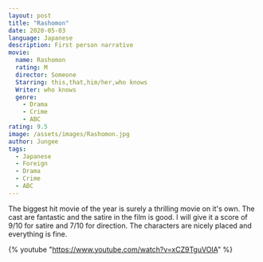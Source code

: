 ```yaml
---
layout: post
title: "Rashomon"
date: 2020-05-03
language: Japanese
description: First person narrative
movie:
  name: Rashomon
  rating: M
  director: Someone
  Starring: this,that,him/her,who knows
  Writer: who knows
  genre: 
    - Drama
    - Crime
    - ABC
rating: 9.5
image: /assets/images/Rashomon.jpg
author: Jungee
tags:
  - Japanese
  - Foreign
  - Drama
  - Crime
  - ABC
---
```


The biggest hit movie of the year is surely a thrilling movie on it's own. The cast are fantastic and the satire in the film is good. I will give it a score of 9/10 for satire and 7/10 for direction. The characters are nicely placed and everything is fine.

{% youtube "https://www.youtube.com/watch?v=xCZ9TguVOIA" %}

